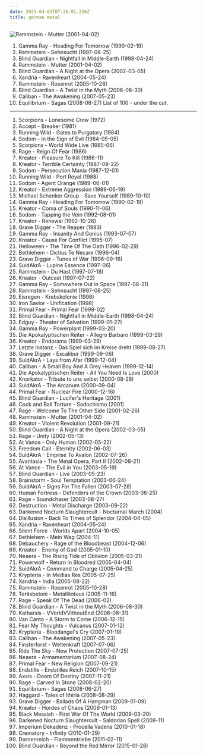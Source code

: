 ```yaml
---
date: 2021-04-01T07:26:01.226Z
title: german metal
---
```

![Rammstein - Mutter (2001-04-02)](http://coverartarchive.org/release/b18729d7-287e-4519-9397-b9f3e079cd3d/2981256085-500.jpg "Rammstein - Mutter (2001-04-02)")
1. <span title="#power_metal">Gamma Ray - Heading For Tomorrow (1990-02-19)</span>
2. <span title="#industrial_metal #german #industrial">Rammstein - Sehnsucht (1997-08-25)</span>
3. <span title="#power_metal">Blind Guardian - Nightfall in Middle-Earth (1998-04-24)</span>
4. <span title="#industrial_metal #industrial #german #metal">Rammstein - Mutter (2001-04-02)</span>
5. <span title="#power_metal">Blind Guardian - A Night at the Opera (2002-03-05)</span>
6. <span title="#gothic_metal #symphonic_metal #female_fronted_metal #gothic">Xandria - Ravenheart (2004-05-24)</span>
7. <span title="#industrial_metal">Rammstein - Rosenrot (2005-10-28)</span>
8. <span title="#power_metal">Blind Guardian - A Twist in the Myth (2006-08-30)</span>
9. <span title="#metalcore">Caliban - The Awakening (2007-05-23)</span>
10. <span title="#folk_metal #viking_metal">Equilibrium - Sagas (2008-06-27)</span>
List of 100 - under the cut.
<!-- more -->
-----
1. <span title="#hard_rock #progressive_rock #1972 #70_s #rock">Scorpions - Lonesome Crow (1972)</span>
2. <span title="#heavy_metal">Accept - Breaker (1981)</span>
3. <span title="#speed_metal #heavy_metal">Running Wild - Gates to Purgatory (1984)</span>
4. <span title="#thrash_metal #black_metal">Sodom - In the Sign of Evil (1984-05-05)</span>
5. <span title="#hard_rock #1985 #heavy_metal #live">Scorpions - World Wide Live (1985-06)</span>
6. <span title="#1986 #speed_metal #heavy_metal #metal #80_s #germany #thrash_metal #german #german_metal">Rage - Reign Of Fear (1986)</span>
7. <span title="#thrash_metal">Kreator - Pleasure To Kill (1986-11)</span>
8. <span title="#thrash_metal">Kreator - Terrible Certainty (1987-09-22)</span>
9. <span title="#thrash_metal">Sodom - Persecution Mania (1987-12-01)</span>
10. <span title="#heavy_metal #power_metal">Running Wild - Port Royal (1988)</span>
11. <span title="#thrash_metal">Sodom - Agent Orange (1989-06-01)</span>
12. <span title="#thrash_metal">Kreator - Extreme Aggression (1989-06-19)</span>
13. <span title="#rock #classic_rock #80_s">Michael Schenker Group - Save Yourself (1989-10-10)</span>
14. <span title="#power_metal">Gamma Ray - Heading For Tomorrow (1990-02-19)</span>
15. <span title="#thrash_metal">Kreator - Coma of Souls (1990-11-06)</span>
16. <span title="#thrash_metal">Sodom - Tapping the Vein (1992-08-01)</span>
17. <span title="#thrash_metal">Kreator - Renewal (1992-10-26)</span>
18. <span title="#heavy_metal #speed_metal">Grave Digger - The Reaper (1993)</span>
19. <span title="#power_metal #heavy_metal">Gamma Ray - Insanity And Genius (1993-07-07)</span>
20. <span title="#thrash_metal">Kreator - Cause For Conflict (1995-07)</span>
21. <span title="#power_metal">Helloween - The Time Of The Oath (1996-02-29)</span>
22. <span title="#black_metal #dark_metal #depressive_black_metal #suicidal_black_metal">Bethlehem - Dictius Te Necare (1996-04)</span>
23. <span title="#heavy_metal #concept_album">Grave Digger - Tunes of War (1996-09-16)</span>
24. <span title="#folk_metal #melodic_death_metal #death_metal #german_metal #harukaex_s_2">SuidAkrA - Lupine Essence (1997-06)</span>
25. <span title="#rammstein">Rammstein - Du Hast (1997-07-18)</span>
26. <span title="#thrash_metal">Kreator - Outcast (1997-07-22)</span>
27. <span title="#power_metal">Gamma Ray - Somewhere Out in Space (1997-08-21)</span>
28. <span title="#industrial_metal #german #industrial">Rammstein - Sehnsucht (1997-08-25)</span>
29. <span title="#black_metal">Eisregen - Krebskolonie (1998)</span>
30. <span title="#power_metal #1999 #heavy_metal">Iron Savior - Unification (1998)</span>
31. <span title="#power_metal #heavy_metal">Primal Fear - Primal Fear (1998-02)</span>
32. <span title="#power_metal">Blind Guardian - Nightfall in Middle-Earth (1998-04-24)</span>
33. <span title="#power_metal">Edguy - Theater of Salvation (1999-01-27)</span>
34. <span title="#power_metal">Gamma Ray - Powerplant (1999-03-20)</span>
35. <span title="#death_metal #melodic_death_metal">Die Apokalyptischen Reiter - Allegro Barbaro (1999-03-29)</span>
36. <span title="#thrash_metal #gothic_metal">Kreator - Endorama (1999-03-29)</span>
37. <span title="#gothic #german #metal #letzte_instanz">Letzte Instanz - Das Spiel sich im Kreise dreht (1999-08-27)</span>
38. <span title="#heavy_metal #power_metal">Grave Digger - Excalibur (1999-09-06)</span>
39. <span title="#folk_metal #melodic_death_metal #death_metal #celtic_metal #german_metal #harukaex_s_2">SuidAkrA - Lays from Afar (1999-12-04)</span>
40. <span title="#metalcore">Caliban - A Small Boy And A Grey Heaven (1999-12-14)</span>
41. <span title="#melodic_death_metal #death_metal #metal">Die Apokalyptischen Reiter - All You Need Is Love (2000)</span>
42. <span title="#metal #rock #comedy #industrial_metal #fun_metal #knorkator #heavy_metal #alternative #industrial #krautrock #deutsch #industrial_rock #german #funny #parody #deutsch_rock #neue_deutsche_haerte #german_artists #german_music #satirical #german_metal #germans #opelmelange #musik_aus_deutschland #arnd">Knorkator - Tribute to uns selbst (2000-08-28)</span>
43. <span title="#melodic_death_metal #folk_metal">SuidAkrA - The Arcanum (2000-09-04)</span>
44. <span title="#power_metal #heavy_metal">Primal Fear - Nuclear Fire (2000-12-16)</span>
45. <span title="#speed_metal #power_metal #german_metal #nomongo #melmetdcz">Blind Guardian - Lucifer's Heritage (2001)</span>
46. <span title="#porngrind #grindcore #goregrind #pornogrind #brutal_death_metal">Cock and Ball Torture - Sadochismo (2001)</span>
47. <span title="#heavy_metal #power_metal">Rage - Welcome To The Other Side (2001-02-26)</span>
48. <span title="#industrial_metal #industrial #german #metal">Rammstein - Mutter (2001-04-02)</span>
49. <span title="#thrash_metal">Kreator - Violent Revolution (2001-09-21)</span>
50. <span title="#power_metal">Blind Guardian - A Night at the Opera (2002-03-05)</span>
51. <span title="#heavy_metal #power_metal">Rage - Unity (2002-05-13)</span>
52. <span title="#power_metal">At Vance - Only Human (2002-05-22)</span>
53. <span title="#power_metal">Freedom Call - Eternity (2002-06-03)</span>
54. <span title="#melodic_death_metal #folk_metal">SuidAkrA - Emprise To Avalon (2002-07-26)</span>
55. <span title="#power_metal #symphonic_metal">Avantasia - The Metal Opera, Part II (2002-08-21)</span>
56. <span title="#power_metal">At Vance - The Evil in You (2003-05-19)</span>
57. <span title="#power_metal #live">Blind Guardian - Live (2003-05-23)</span>
58. <span title="#heavy_metal #power_metal">Brainstorm - Soul Temptation (2003-06-24)</span>
59. <span title="#melodic_death_metal #folk_metal">SuidAkrA - Signs For The Fallen (2003-07-28)</span>
60. <span title="#power_metal #2004 #heavy_metal #german_metal #albums_to_buy #nice_album_art">Human Fortress - Defenders of the Crown (2003-08-25)</span>
61. <span title="#power_metal #heavy_metal">Rage - Soundchaser (2003-08-27)</span>
62. <span title="#thrash_metal">Destruction - Metal Discharge (2003-09-22)</span>
63. <span title="#black_metal #female_fronted_metal #german_black_metal">Darkened Nocturn Slaughtercult - Nocturnal March (2004)</span>
64. <span title="#progressive_metal">Disillusion - Back To Times of Splendor (2004-04-05)</span>
65. <span title="#gothic_metal #symphonic_metal #female_fronted_metal #gothic">Xandria - Ravenheart (2004-05-24)</span>
66. <span title="#power_metal #silent_force">Silent Force - Worlds Apart (2004-10-05)</span>
67. <span title="#2004 #gothic_metal #dark_metal #german_metal">Bethlehem - Mein Weg (2004-11)</span>
68. <span title="#death_metal #brutal_death_metal">Debauchery - Rage of the Bloodbeast (2004-12-06)</span>
69. <span title="#thrash_metal">Kreator - Enemy of God (2005-01-10)</span>
70. <span title="#metalcore">Neaera - The Rising Tide of Oblivion (2005-03-21)</span>
71. <span title="#power_metal #heavy_metal">Powerwolf - Return in Bloodred (2005-04-04)</span>
72. <span title="#melodic_death_metal">SuidAkrA - Command to Charge (2005-04-25)</span>
73. <span title="#female_fronted_metal #gothic_metal #symphonic_metal #krypteria">Krypteria - In Medias Res (2005-07-25)</span>
74. <span title="#gothic_metal #symphonic_metal #female_fronted_metal">Xandria - India (2005-08-22)</span>
75. <span title="#industrial_metal">Rammstein - Rosenrot (2005-10-28)</span>
76. <span title="#heavy_metal #finnish #battle_metal">Teräsbetoni - Metallitotuus (2005-11-16)</span>
77. <span title="#power_metal #symphonic_metal #heavy_metal #metal">Rage - Speak Of The Dead (2006-02)</span>
78. <span title="#power_metal">Blind Guardian - A Twist in the Myth (2006-08-30)</span>
79. <span title="#black_metal #german_black_metal #2006 #raw_black_metal">Katharsis - VVorldVVithoutEnd (2006-08-31)</span>
80. <span title="#power_metal #a_cappella_metal #a_cappella #my_favorite_albums_2006">Van Canto - A Storm to Come (2006-12-15)</span>
81. <span title="#melodic_death_metal">Fear My Thoughts - Vulcanus (2007-01-12)</span>
82. <span title="#gothic_metal #symphonic_metal #female_fronted_metal #power_metal #krypteria">Krypteria - Bloodangel's Cry (2007-01-19)</span>
83. <span title="#metalcore">Caliban - The Awakening (2007-05-23)</span>
84. <span title="#folk_metal #viking_metal #pagan_metal">Finsterforst - Weltenkraft (2007-07-06)</span>
85. <span title="#power_metal">Ride The Sky - New Protection (2007-07-25)</span>
86. <span title="#melodic_death_metal #metalcore">Neaera - Armamentarium (2007-08-24)</span>
87. <span title="#power_metal #heavy_metal">Primal Fear - New Religion (2007-09-21)</span>
88. <span title="#black_metal">Endstille - Endstilles Reich (2007-10-15)</span>
89. <span title="#power_metal">Axxis - Doom Of Destiny (2007-11-21)</span>
90. <span title="#heavy_metal #2008 #metal #progressive_metal #power_metal #symphonic_metal #fucking_awesome">Rage - Carved In Stone (2008-02-20)</span>
91. <span title="#folk_metal #viking_metal">Equilibrium - Sagas (2008-06-27)</span>
92. <span title="#symphonic_metal #folk_metal">Haggard - Tales of Ithiria (2008-08-29)</span>
93. <span title="#heavy_metal #2009 #power_metal">Grave Digger - Ballads Of A Hangman (2009-01-09)</span>
94. <span title="#thrash_metal">Kreator - Hordes of Chaos (2009-01-13)</span>
95. <span title="#pagan_metal #folk_metal #viking_metal #heavy_metal #metal">Black Messiah - First War Of The World (2009-03-20)</span>
96. <span title="#black_metal #female_fronted_metal #german_black_metal">Darkened Nocturn Slaughtercult - Saldorian Spell (2009-11)</span>
97. <span title="#black_metal #atmospheric_black_metal #2010">Imperium Dekadenz - Procella Vadens (2010-01-18)</span>
98. <span title="#gothic_metal #2010 #rock">Crematory - Infinity (2010-01-29)</span>
99. <span title="#black_metal #2011 #avant_garde_black_metal">Dornenreich - Flammentriebe (2011-02-11)</span>
100. <span title="#power_metal #symphonic_metal #2015">Blind Guardian - Beyond the Red Mirror (2015-01-28)</span>
